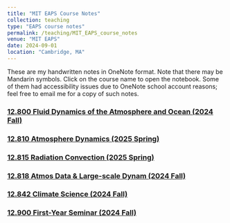 ```yaml
---
title: "MIT EAPS Course Notes"
collection: teaching
type: "EAPS course notes"
permalink: /teaching/MIT_EAPS_course_notes
venue: "MIT EAPS"
date: 2024-09-01
location: "Cambridge, MA"
---
```


These are my handwritten notes in OneNote format. Note that there may be Mandarin symbols. Click on the course name to open the notebook. Some of them had accessibility issues due to OneNote school account reasons; feel free to email me for a copy of such notes.

### [12.800 Fluid Dynamics of the Atmosphere and Ocean (2024 Fall)](https://1drv.ms/o/s!AjZWUdNTd1V4gq0_U7It0xR9w07KEw?e=gsfRhz)

### [12.810 Atmosphere Dynamics (2025 Spring)](https://1drv.ms/o/c/1eaa79e252a5e09b/Ek8M0m1vniFGt3W-R532HosBq_vsc4Jm8U2KZGusoVcIiw?e=7ncho6)

### [12.815 Radiation Convection (2025 Spring)](https://1drv.ms/o/c/1eaa79e252a5e09b/Evl0HnW2oEZKkPl0CYLqZGsBXhxc5wS0BKIhy2VSqeEP5A?e=9exd1Z)

### [12.818 Atmos Data & Large-scale Dynam (2024 Fall)](https://1drv.ms/o/s!AjZWUdNTd1V4gq1HgRo2Xm7trRjTSg?e=Mztns1)

### [12.842 Climate Science (2024 Fall)](https://1drv.ms/o/s!AjZWUdNTd1V4gq1D3g4nEcxw6RbsLw?e=rzTcJW)

### [12.900 First-Year Seminar (2024 Fall)](https://1drv.ms/o/s!AjZWUdNTd1V4gq1Lmy9eIQ02J5QaKw?e=vQEwyI)


